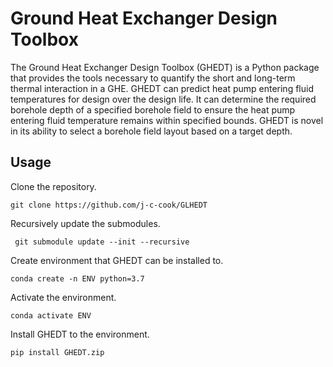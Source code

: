 # Ground Heat Exchanger Design Toolbox

The Ground Heat Exchanger Design Toolbox (GHEDT) is a Python package that 
provides the tools necessary to quantify the short and long-term thermal 
interaction in a GHE. GHEDT can predict heat pump entering fluid temperatures 
for design over the design life. It can determine the required borehole depth 
of a specified borehole field to ensure the heat pump entering fluid temperature 
remains within specified bounds. GHEDT is novel in its ability to select a 
borehole field layout based on a target depth.

## Usage
Clone the repository.
```angular2html
git clone https://github.com/j-c-cook/GLHEDT
```
Recursively update the submodules.
```angular2html
 git submodule update --init --recursive
```
Create environment that GHEDT can be installed to. 
```angular2html
conda create -n ENV python=3.7
```
Activate the environment. 
```angular2html
conda activate ENV
```
Install GHEDT to the environment.
```angular2html
pip install GHEDT.zip
```
